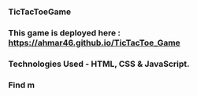 ### TicTacToeGame

### This game is deployed here : https://ahmar46.github.io/TicTacToe_Game

### Technologies Used - HTML, CSS & JavaScript.

### Find m
